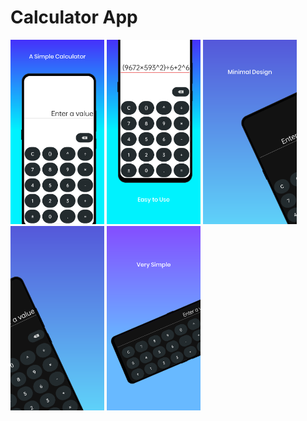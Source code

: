 # Calculator App
 
 <p float="left">
  <img src="/pics/tia4377079024440446316.png" width="150" />
  <img src="/pics/tia229607692772138740.png" width="150" /> 
  <img src="/pics/tia731838665414005833.png" width="150" />
  <img src="/pics/tia6033623814991627674.png" width="150" />
  <img src="/pics/tia6858211480890901094.png" width="150" />

</p>
